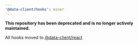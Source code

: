 ```yaml
---
'@data-client/hooks': minor
---
```


**This repository has been deprecated and is no longer actively maintained.**

All hooks moved to [@data-client/react](https://www.npmjs.com/package/@data-client/react)